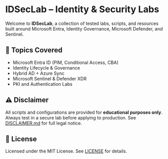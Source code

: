 # IDSecLab – Identity & Security Labs

Welcome to **IDSecLab**, a collection of tested labs, scripts, and resources built around Microsoft Entra, Identity Governance, Microsoft Defender, and Sentinel.

## 🧪 Topics Covered
- Microsoft Entra ID (PIM, Conditional Access, CBA)
- Identity Lifecycle & Governance
- Hybrid AD + Azure Sync
- Microsoft Sentinel & Defender XDR
- PKI and Authentication Labs

## ⚠️ Disclaimer

All scripts and configurations are provided for **educational purposes only**. Always test in a secure lab before applying to production. See [DISCLAIMER.md](DISCLAIMER.md) for full legal notice.

## 📄 License

Licensed under the MIT License. See [LICENSE](LICENSE) for details.
